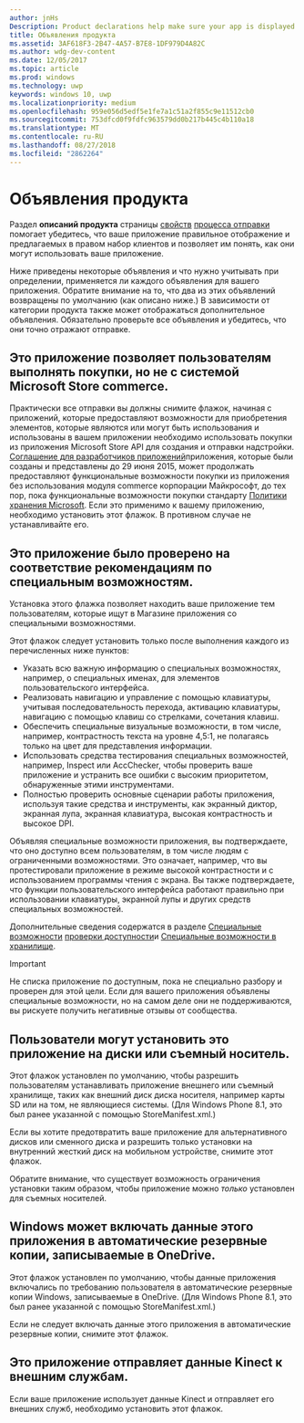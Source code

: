 ```yaml
---
author: jnHs
Description: Product declarations help make sure your app is displayed appropriately in the Microsoft Store and offered to the right set of customers.
title: Объявления продукта
ms.assetid: 3AF618F3-2B47-4A57-B7E8-1DF979D4A82C
ms.author: wdg-dev-content
ms.date: 12/05/2017
ms.topic: article
ms.prod: windows
ms.technology: uwp
keywords: windows 10, uwp
ms.localizationpriority: medium
ms.openlocfilehash: 959e056d5edf5e1fe7a1c51a2f855c9e11512cb0
ms.sourcegitcommit: 753dfcd0f9fdfc963579dd0b217b445c4b110a18
ms.translationtype: MT
ms.contentlocale: ru-RU
ms.lasthandoff: 08/27/2018
ms.locfileid: "2862264"
---
```

# <a name="product-declarations"></a>Объявления продукта

Раздел **описаний продукта** страницы [свойств](enter-app-properties.md) [процесса отправки](app-submissions.md) помогает убедитесь, что ваше приложение правильное отображение и предлагаемых в правом набор клиентов и позволяет им понять, как они могут использовать ваше приложение.

Ниже приведены некоторые объявления и что нужно учитывать при определении, применяется ли каждого объявления для вашего приложения. Обратите внимание на то, что два из этих объявлений возвращены по умолчанию (как описано ниже.) В зависимости от категории продукта также может отображаться дополнительное объявления. Обязательно проверьте все объявления и убедитесь, что они точно отражают отправке.

## <a name="this-app-allows-users-to-make-purchases-but-does-not-use-the-microsoft-store-commerce-system"></a>Это приложение позволяет пользователям выполнять покупки, но не с системой Microsoft Store commerce.

Практически все отправки вы должны снимите флажок, начиная с приложений, которые предоставляют возможности для приобретения элементов, которые являются или могут быть использования и использованы в вашем приложении необходимо использовать покупки из приложения Microsoft Store API для создания и отправки надстройки. [Соглашение для разработчиков приложений](https://docs.microsoft.com/legal/windows/agreements/app-developer-agreement)приложения, которые были созданы и представлены до 29 июня 2015, может продолжать предоставляют функциональные возможности покупки из приложения без использования модуля commerce корпорации Майкрософт, до тех пор, пока функциональные возможности покупки стандарту [ Политики хранения Microsoft](https://docs.microsoft.com/legal/windows/agreements/store-policies#108-financial-transactions). Если это применимо к вашему приложению, необходимо установить этот флажок. В противном случае не устанавливайте его.

## <a name="this-app-has-been-tested-to-meet-accessibility-guidelines"></a>Это приложение было проверено на соответствие рекомендациям по специальным возможностям.

Установка этого флажка позволяет находить ваше приложение тем пользователям, которые ищут в Магазине приложения со специальными возможностями.

Этот флажок следует установить только после выполнения каждого из перечисленных ниже пунктов:

-   Указать всю важную информацию о специальных возможностях, например, о специальных именах, для элементов пользовательского интерфейса.
-   Реализовать навигацию и управление с помощью клавиатуры, учитывая последовательность перехода, активацию клавиатуры, навигацию с помощью клавиш со стрелками, сочетания клавиш.
-   Обеспечить специальные визуальные возможности, в том числе, например, контрастность текста на уровне 4,5:1, не полагаясь только на цвет для представления информации.
-   Использовать средства тестирования специальных возможностей, например, Inspect или AccChecker, чтобы проверить ваше приложение и устранить все ошибки с высоким приоритетом, обнаруженные этими инструментами.
-   Полностью проверить основные сценарии работы приложения, используя такие средства и инструменты, как экранный диктор, экранная лупа, экранная клавиатура, высокая контрастность и высокое DPI.

Объявляя специальные возможности приложения, вы подтверждаете, что оно доступно всем пользователям, в том числе людям с ограниченными возможностями. Это означает, например, что вы протестировали приложение в режиме высокой контрастности и с использованием программы чтения с экрана. Вы также подтверждаете, что функции пользовательского интерфейса работают правильно при использовании клавиатуры, экранной лупы и других средств специальных возможностей.

Дополнительные сведения содержатся в разделе [Специальные возможности](../design/accessibility/accessibility.md) [проверки доступности](../design/accessibility/accessibility-testing.md)и [Специальные возможности в хранилище](../design/accessibility/accessibility-in-the-store.md).

> [!IMPORTANT]
> Не списка приложение по доступным, пока не специально разбору и проверен для этой цели. Если для вашего приложения объявлены специальные возможности, но на самом деле они не поддерживаются, вы рискуете получить негативные отзывы от сообщества.

## <a name="customers-can-install-this-app-to-alternate-drives-or-removable-storage"></a>Пользователи могут установить это приложение на диски или съемный носитель.

Этот флажок установлен по умолчанию, чтобы разрешить пользователям устанавливать приложение внешнего или съемный хранилище, таких как внешний диск диска носителя, например карты SD или на том, не являющиеся системы. (Для Windows Phone 8.1, это был ранее указанной с помощью StoreManifest.xml.)

Если вы хотите предотвратить ваше приложение для альтернативного дисков или сменного диска и разрешить только установки на внутренний жесткий диск на мобильном устройстве, снимите этот флажок.

Обратите внимание, что существует возможность ограничения установки таким образом, чтобы приложение можно *только* установлен для съемных носителей.


## <a name="windows-can-include-this-apps-data-in-automatic-backups-to-onedrive"></a>Windows может включать данные этого приложения в автоматические резервные копии, записываемые в OneDrive.

Этот флажок установлен по умолчанию, чтобы данные приложения включались по требованию пользователя в автоматические резервные копии Windows, записываемые в OneDrive. (Для Windows Phone 8.1, это был ранее указанной с помощью StoreManifest.xml.)

Если не следует включать данные этого приложения в автоматические резервные копии, снимите этот флажок.


## <a name="this-app-sends-kinect-data-to-external-services"></a>Это приложение отправляет данные Kinect к внешним службам. 

Если ваше приложение использует данные Kinect и отправляет его внешних служб, необходимо установить этот флажок.



 

 

 




